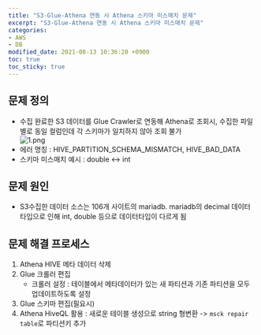 ```yaml
---
title: "S3-Glue-Athena 연동 시 Athena 스키마 미스매치 문제"
excerpt: "S3-Glue-Athena 연동 시 Athena 스키마 미스매치 문제"
categories:
- AWS
- DB
modified_date: 2021-08-13 10:36:28 +0900
toc: true
toc_sticky: true
---
```

## 문제 정의
- 수집 완료한 S3 데이터를 Glue Crawler로 연동해 Athena로 조회시, 수집한 파일별로 동일 컬럼인데 각 스키마가 일치하지 않아 조회 불가    
  ![1.png](https://dasoldasol.github.io/assets/images/image/schema_mismatch0.png)
- 에러 명칭 : HIVE_PARTITION_SCHEMA_MISMATCH, HIVE_BAD_DATA
- 스키마 미스매치 예시 : double <-> int

## 문제 원인
- S3수집한 데이터 소스는 106개 사이트의 mariadb. mariadb의 decimal 데이터타입으로 인해 int, double 등으로 데이터타입이 다르게 됨

## 문제 해결 프로세스
1. Athena HIVE 메타 데이터 삭제
2. Glue 크롤러 편집
    * 크롤러 설정 : 테이블에서 메타데이터가 있는 새 파티션과 기존 파티션을 모두 업데이트하도록 설정
3. Glue 스키마 편집(필요시)
4. Athena HiveQL 활용 : 새로운 테이블 생성으로 string 형변환 -> `msck repair table`로 파티션키 추가